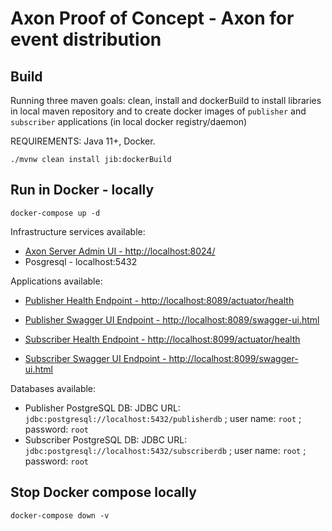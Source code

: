 # Axon Proof of Concept - Axon for event distribution

## Build

Running three maven goals: clean, install and dockerBuild to install libraries in local maven repository and to create docker images of `publisher` and `subscriber` applications (in local docker registry/daemon)

REQUIREMENTS: Java 11+, Docker.

```shell
./mvnw clean install jib:dockerBuild
```

## Run in Docker - locally

```shell
docker-compose up -d
```

Infrastructure services available:
- [Axon Server Admin UI - http://localhost:8024/](http://localhost:8024/)
- Posgresql - localhost:5432

Applications available:
- [Publisher Health Endpoint - http://localhost:8089/actuator/health](http://localhost:8089/actuator/health)
- [Publisher Swagger UI Endpoint - http://localhost:8089/swagger-ui.html](http://localhost:8089/swagger-ui.html)


- [Subscriber Health Endpoint - http://localhost:8099/actuator/health](http://localhost:8099/actuator/health)
- [Subscriber Swagger UI Endpoint - http://localhost:8099/swagger-ui.html](http://localhost:8099/actuator/health)

Databases available:
- Publisher PostgreSQL DB: JDBC URL: `jdbc:postgresql://localhost:5432/publisherdb` ; user name: `root` ; password: `root`
- Subscriber PostgreSQL DB: JDBC URL: `jdbc:postgresql://localhost:5432/subscriberdb` ; user name: `root` ; password: `root`


## Stop Docker compose locally
```shell
docker-compose down -v
```
